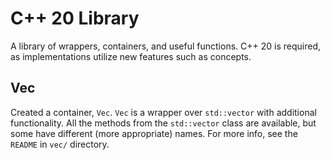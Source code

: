 # C++ 20 Library
A library of wrappers, containers, and useful functions. C++ 20 is required, as implementations utilize new features
such as concepts.

## Vec
Created a container, `Vec`. `Vec` is a wrapper over `std::vector` with additional functionality. All the methods from
the `std::vector` class are available, but some have different (more appropriate) names. For more info, see the
`README` in `vec/` directory.
